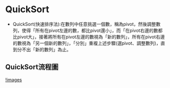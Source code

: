 # QuickSort
* QuickSort(快速排序法):在數列中任意挑選一個數，稱為pivot，然後調整數列，使得「所有在pivot左邊的數，都比pivot還小」，而「在pivot右邊的數都比pivot大」，接著將所有在pivot左邊的數視為「新的數列」，所有在pivot右邊的數視為「另一個新的數列」，「分別」重複上述步驟(選pivot、調整數列)，直到分不出「新的數列」為止。
## QuickSort流程圖
[!images](https://github.com/hans0517/hans/blob/master/week4/QuickSortpic100.png)
